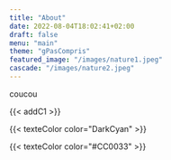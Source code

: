 ```yaml
---
title: "About"
date: 2022-08-04T18:02:41+02:00
draft: false
menu: "main"
theme: "gPasCompris"
featured_image: "/images/nature1.jpeg"
cascade: "/images/nature2.jpeg"
---
```

coucou

{{< addC1 >}}

{{< texteColor color="DarkCyan" >}}

{{< texteColor color="#CC0033" >}}

